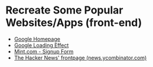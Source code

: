# Recreate Some Popular Websites/Apps (front-end)

- [Google Homepage](https://ivobul.github.io/recreate-websites-apps/google-homepage/)
- [Google Loading Effect](https://ivobul.github.io/recreate-websites-apps/google-loading-effect/)
- [Mint.com - Signup Form](https://ivobul.github.io/recreate-websites-apps/mint-signup-form/)
- [The Hacker News' frontpage (news.ycombinator.com)](https://ivobul.github.io/recreate-websites-apps/hacker-news-frontpage/)
